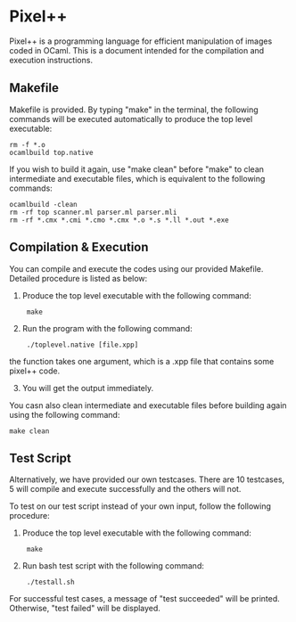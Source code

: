 # Pixel++

Pixel++ is a programming language for efficient manipulation of images coded in OCaml. This is a document intended for the compilation and execution instructions.

## Makefile

Makefile is provided. By typing "make" in the terminal, the following commands will be executed automatically to produce the top level executable:

	rm -f *.o
	ocamlbuild top.native

If you wish to build it again, use "make clean" before "make" to clean intermediate and executable files, which is equivalent to the following commands:

	ocamlbuild -clean
	rm -rf top scanner.ml parser.ml parser.mli
	rm -rf *.cmx *.cmi *.cmo *.cmx *.o *.s *.ll *.out *.exe

## Compilation & Execution

You can compile and execute the codes using our provided Makefile. Detailed procedure is listed as below:

1. Produce the top level executable with the following command:

		make

2. Run the program with the following command:
	
		./toplevel.native [file.xpp]

the function takes one argument, which is a .xpp file that contains some pixel++ code.

3. You will get the output immediately.

You casn also clean intermediate and executable files before building again using the following command:

	make clean

## Test Script

Alternatively, we have provided our own testcases. There are 10 testcases, 5 will compile and execute successfully and the others will not.

To test on our test script instead of your own input, follow the following procedure:

1. Produce the top level executable with the following command:
   
		make 

2. Run bash test script with the following command:
	
		./testall.sh

For successful test cases, a message of "test succeeded" will be printed. Otherwise, "test failed" will be displayed.
